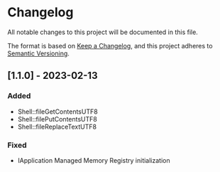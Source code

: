 # Changelog

All notable changes to this project will be documented in this file.

The format is based on [Keep a Changelog](https://keepachangelog.com/en/1.0.0/),
and this project adheres to [Semantic Versioning](https://semver.org/spec/v2.0.0.html).

## [1.1.0] - 2023-02-13

### Added

- Shell::fileGetContentsUTF8
- Shell::filePutContentsUTF8
- Shell::fileReplaceTextUTF8

### Fixed

- IApplication Managed Memory Registry initialization

